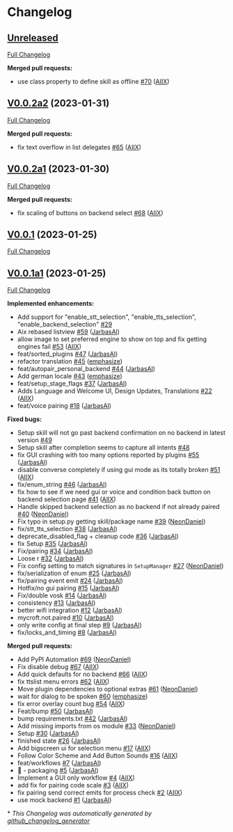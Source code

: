 # Changelog

## [Unreleased](https://github.com/OpenVoiceOS/skill-ovos-setup/tree/HEAD)

[Full Changelog](https://github.com/OpenVoiceOS/skill-ovos-setup/compare/V0.0.2a2...HEAD)

**Merged pull requests:**

- use class property to define skill as offline [\#70](https://github.com/OpenVoiceOS/skill-ovos-setup/pull/70) ([AIIX](https://github.com/AIIX))

## [V0.0.2a2](https://github.com/OpenVoiceOS/skill-ovos-setup/tree/V0.0.2a2) (2023-01-31)

[Full Changelog](https://github.com/OpenVoiceOS/skill-ovos-setup/compare/V0.0.2a1...V0.0.2a2)

**Merged pull requests:**

- fix text overflow in list delegates [\#65](https://github.com/OpenVoiceOS/skill-ovos-setup/pull/65) ([AIIX](https://github.com/AIIX))

## [V0.0.2a1](https://github.com/OpenVoiceOS/skill-ovos-setup/tree/V0.0.2a1) (2023-01-30)

[Full Changelog](https://github.com/OpenVoiceOS/skill-ovos-setup/compare/V0.0.1...V0.0.2a1)

**Merged pull requests:**

- fix scaling of buttons on backend select [\#68](https://github.com/OpenVoiceOS/skill-ovos-setup/pull/68) ([AIIX](https://github.com/AIIX))

## [V0.0.1](https://github.com/OpenVoiceOS/skill-ovos-setup/tree/V0.0.1) (2023-01-25)

[Full Changelog](https://github.com/OpenVoiceOS/skill-ovos-setup/compare/V0.0.1a1...V0.0.1)

## [V0.0.1a1](https://github.com/OpenVoiceOS/skill-ovos-setup/tree/V0.0.1a1) (2023-01-25)

[Full Changelog](https://github.com/OpenVoiceOS/skill-ovos-setup/compare/7759f8161bfc0e53bf169e200170af655d255ec0...V0.0.1a1)

**Implemented enhancements:**

- Add support for "enable\_stt\_selection", "enable\_tts\_selection", "enable\_backend\_selection" [\#29](https://github.com/OpenVoiceOS/skill-ovos-setup/issues/29)
- Aix rebased listview [\#59](https://github.com/OpenVoiceOS/skill-ovos-setup/pull/59) ([JarbasAl](https://github.com/JarbasAl))
- allow image to set preferred engine to show on top and fix getting engines fail [\#53](https://github.com/OpenVoiceOS/skill-ovos-setup/pull/53) ([AIIX](https://github.com/AIIX))
- feat/sorted\_plugins [\#47](https://github.com/OpenVoiceOS/skill-ovos-setup/pull/47) ([JarbasAl](https://github.com/JarbasAl))
- refactor translation [\#45](https://github.com/OpenVoiceOS/skill-ovos-setup/pull/45) ([emphasize](https://github.com/emphasize))
- feat/autopair\_personal\_backend [\#44](https://github.com/OpenVoiceOS/skill-ovos-setup/pull/44) ([JarbasAl](https://github.com/JarbasAl))
- Add german locale [\#43](https://github.com/OpenVoiceOS/skill-ovos-setup/pull/43) ([emphasize](https://github.com/emphasize))
- feat/setup\_stage\_flags [\#37](https://github.com/OpenVoiceOS/skill-ovos-setup/pull/37) ([JarbasAl](https://github.com/JarbasAl))
- Adds Language and Welcome UI, Design Updates, Translations [\#22](https://github.com/OpenVoiceOS/skill-ovos-setup/pull/22) ([AIIX](https://github.com/AIIX))
- feat/voice pairing [\#18](https://github.com/OpenVoiceOS/skill-ovos-setup/pull/18) ([JarbasAl](https://github.com/JarbasAl))

**Fixed bugs:**

- Setup skill will not go past backend confirmation on no backend in latest version [\#49](https://github.com/OpenVoiceOS/skill-ovos-setup/issues/49)
- Setup skill after completion seems to capture all intents [\#48](https://github.com/OpenVoiceOS/skill-ovos-setup/issues/48)
- fix GUI crashing with too many options reported by plugins [\#55](https://github.com/OpenVoiceOS/skill-ovos-setup/pull/55) ([JarbasAl](https://github.com/JarbasAl))
- disable converse completely if using gui mode as its totally broken [\#51](https://github.com/OpenVoiceOS/skill-ovos-setup/pull/51) ([AIIX](https://github.com/AIIX))
- fix/enum\_string [\#46](https://github.com/OpenVoiceOS/skill-ovos-setup/pull/46) ([JarbasAl](https://github.com/JarbasAl))
- fix how to see if we need gui or voice and condition back button on backend selection page [\#41](https://github.com/OpenVoiceOS/skill-ovos-setup/pull/41) ([AIIX](https://github.com/AIIX))
- Handle skipped backend selection as no backend if not already paired [\#40](https://github.com/OpenVoiceOS/skill-ovos-setup/pull/40) ([NeonDaniel](https://github.com/NeonDaniel))
- Fix typo in setup.py getting skill/package name [\#39](https://github.com/OpenVoiceOS/skill-ovos-setup/pull/39) ([NeonDaniel](https://github.com/NeonDaniel))
- fix/stt\_tts\_selection [\#38](https://github.com/OpenVoiceOS/skill-ovos-setup/pull/38) ([JarbasAl](https://github.com/JarbasAl))
- deprecate\_disabled\_flag + cleanup code [\#36](https://github.com/OpenVoiceOS/skill-ovos-setup/pull/36) ([JarbasAl](https://github.com/JarbasAl))
- fix Setup [\#35](https://github.com/OpenVoiceOS/skill-ovos-setup/pull/35) ([JarbasAl](https://github.com/JarbasAl))
- Fix/pairing [\#34](https://github.com/OpenVoiceOS/skill-ovos-setup/pull/34) ([JarbasAl](https://github.com/JarbasAl))
- Loose r [\#32](https://github.com/OpenVoiceOS/skill-ovos-setup/pull/32) ([JarbasAl](https://github.com/JarbasAl))
- Fix config setting to match signatures in `SetupManager` [\#27](https://github.com/OpenVoiceOS/skill-ovos-setup/pull/27) ([NeonDaniel](https://github.com/NeonDaniel))
- fix/serialization of enum [\#25](https://github.com/OpenVoiceOS/skill-ovos-setup/pull/25) ([JarbasAl](https://github.com/JarbasAl))
- fix/pairing event emit [\#24](https://github.com/OpenVoiceOS/skill-ovos-setup/pull/24) ([JarbasAl](https://github.com/JarbasAl))
- Hotfix/no gui pairing [\#15](https://github.com/OpenVoiceOS/skill-ovos-setup/pull/15) ([JarbasAl](https://github.com/JarbasAl))
- Fix/double vosk [\#14](https://github.com/OpenVoiceOS/skill-ovos-setup/pull/14) ([JarbasAl](https://github.com/JarbasAl))
- consistency [\#13](https://github.com/OpenVoiceOS/skill-ovos-setup/pull/13) ([JarbasAl](https://github.com/JarbasAl))
- better wifi integration [\#12](https://github.com/OpenVoiceOS/skill-ovos-setup/pull/12) ([JarbasAl](https://github.com/JarbasAl))
- mycroft.not.paired [\#10](https://github.com/OpenVoiceOS/skill-ovos-setup/pull/10) ([JarbasAl](https://github.com/JarbasAl))
- only write config at final step [\#9](https://github.com/OpenVoiceOS/skill-ovos-setup/pull/9) ([JarbasAl](https://github.com/JarbasAl))
- fix/locks\_and\_timing [\#8](https://github.com/OpenVoiceOS/skill-ovos-setup/pull/8) ([JarbasAl](https://github.com/JarbasAl))

**Merged pull requests:**

- Add PyPI Automation [\#69](https://github.com/OpenVoiceOS/skill-ovos-setup/pull/69) ([NeonDaniel](https://github.com/NeonDaniel))
- Fix disable debug [\#67](https://github.com/OpenVoiceOS/skill-ovos-setup/pull/67) ([AIIX](https://github.com/AIIX))
- Add quick defaults for no backend [\#66](https://github.com/OpenVoiceOS/skill-ovos-setup/pull/66) ([AIIX](https://github.com/AIIX))
- fix ttslist menu errors [\#62](https://github.com/OpenVoiceOS/skill-ovos-setup/pull/62) ([AIIX](https://github.com/AIIX))
- Move plugin dependencies to optional extras [\#61](https://github.com/OpenVoiceOS/skill-ovos-setup/pull/61) ([NeonDaniel](https://github.com/NeonDaniel))
- wait for dialog to be spoken [\#60](https://github.com/OpenVoiceOS/skill-ovos-setup/pull/60) ([emphasize](https://github.com/emphasize))
- fix error overlay count bug [\#54](https://github.com/OpenVoiceOS/skill-ovos-setup/pull/54) ([AIIX](https://github.com/AIIX))
- Feat/bump [\#50](https://github.com/OpenVoiceOS/skill-ovos-setup/pull/50) ([JarbasAl](https://github.com/JarbasAl))
- bump requirements.txt [\#42](https://github.com/OpenVoiceOS/skill-ovos-setup/pull/42) ([JarbasAl](https://github.com/JarbasAl))
- Add missing imports from os module [\#33](https://github.com/OpenVoiceOS/skill-ovos-setup/pull/33) ([NeonDaniel](https://github.com/NeonDaniel))
- Setup [\#30](https://github.com/OpenVoiceOS/skill-ovos-setup/pull/30) ([JarbasAl](https://github.com/JarbasAl))
- finished state [\#26](https://github.com/OpenVoiceOS/skill-ovos-setup/pull/26) ([JarbasAl](https://github.com/JarbasAl))
- Add bigscreen ui for selection menu [\#17](https://github.com/OpenVoiceOS/skill-ovos-setup/pull/17) ([AIIX](https://github.com/AIIX))
- Follow Color Scheme and Add Button Sounds [\#16](https://github.com/OpenVoiceOS/skill-ovos-setup/pull/16) ([AIIX](https://github.com/AIIX))
- feat/workflows [\#7](https://github.com/OpenVoiceOS/skill-ovos-setup/pull/7) ([JarbasAl](https://github.com/JarbasAl))
- :tada: - packaging [\#5](https://github.com/OpenVoiceOS/skill-ovos-setup/pull/5) ([JarbasAl](https://github.com/JarbasAl))
- Implement a GUI only workflow [\#4](https://github.com/OpenVoiceOS/skill-ovos-setup/pull/4) ([AIIX](https://github.com/AIIX))
- add fix for pairing code scale [\#3](https://github.com/OpenVoiceOS/skill-ovos-setup/pull/3) ([AIIX](https://github.com/AIIX))
- fix pairing send correct emits for process check [\#2](https://github.com/OpenVoiceOS/skill-ovos-setup/pull/2) ([AIIX](https://github.com/AIIX))
- use mock backend [\#1](https://github.com/OpenVoiceOS/skill-ovos-setup/pull/1) ([JarbasAl](https://github.com/JarbasAl))



\* *This Changelog was automatically generated by [github_changelog_generator](https://github.com/github-changelog-generator/github-changelog-generator)*
